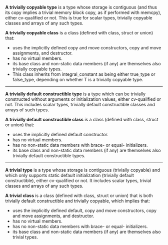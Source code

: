 **A trivially copyable type**
is a type whose storage is contiguous (and thus its copy implies a trivial memory block copy, as if performed with memcpy), either cv-qualified or not. This is true for scalar types, trivially copyable classes and arrays of any such types.

**A trivially copyable class**
is a class (defined with class, struct or union) that:

  - uses the implicitly defined copy and move constructors, copy and move assignments, and destructor.
  - has no virtual members.
  - its base class and non-static data members (if any) are themselves also trivially copyable types.
  - This class inherits from integral_constant as being either true_type or false_type, depending on whether T is a trivially copyable type.

----------------

**A trivially default constructible type** 
is a type which can be trivially constructed without arguments or initialization values, either cv-qualified or not. This includes scalar types, trivially default constructible classes and arrays of such types.

**A trivially default constructible class**
is a class (defined with class, struct or union) that:

  - uses the implicitly defined default constructor.
  - has no virtual members.
  - has no non-static data members with brace- or equal- initializers.
  - its base class and non-static data members (if any) are themselves also trivially default constructible types.

----------------

**A trivial type**
is a type whose storage is contiguous (trivially copyable) and which only supports static default initialization (trivially default constructible), either cv-qualified or not. It includes scalar types, trivial classes and arrays of any such types.

**A trivial class** 
is a class (defined with class, struct or union) that is both trivially default constructible and trivially copyable, which implies that:

  - uses the implicitly defined default, copy and move constructors, copy and move assignments, and destructor.
  - has no virtual members.
  - has no non-static data members with brace- or equal- initializers.
  - its base class and non-static data members (if any) are themselves also trivial types.
